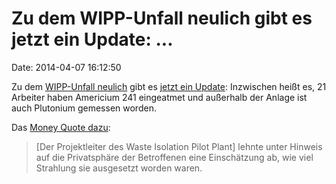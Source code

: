 Zu dem WIPP-Unfall neulich gibt es jetzt ein Update: \...
=========================================================

Date: 2014-04-07 16:12:50

Zu dem [WIPP-Unfall neulich](http://blog.fefe.de/?ts=adf57b8a) gibt es
[jetzt ein Update](http://www.heise.de/-2164399): Inzwischen heißt es,
21 Arbeiter haben Americium 241 eingeatmet und außerhalb der Anlage ist
auch Plutonium gemessen worden.

Das [Money Quote dazu](http://taz.de/Nach-Strahlungsleck/!133984/):

> \[Der Projektleiter des Waste Isolation Pilot Plant\] lehnte unter
> Hinweis auf die Privatsphäre der Betroffenen eine Einschätzung ab, wie
> viel Strahlung sie ausgesetzt worden waren.
